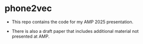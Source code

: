 # phone2vec

- This repo contains the code for my AMP 2025 presentation.

- There is also a draft paper that includes additional material not presented at AMP.
